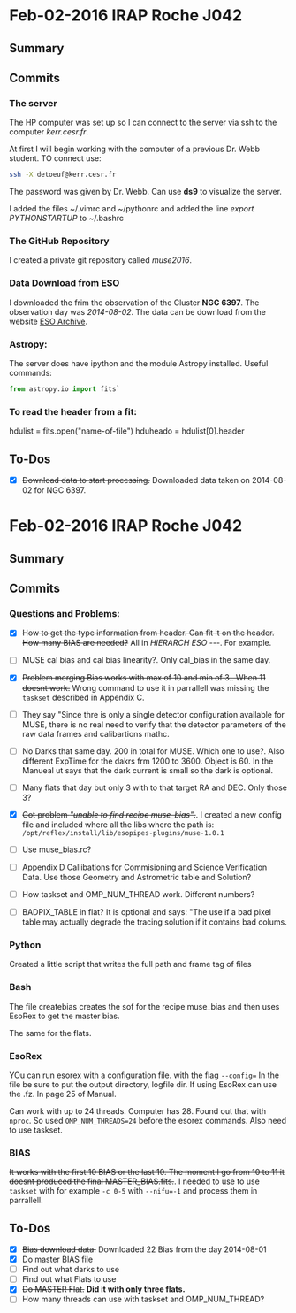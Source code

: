 # Feb-02-2016 IRAP Roche J042

## Summary


## Commits

### The server

The HP computer was set up so I can connect to the server via ssh to the computer *kerr.cesr.fr*. 

At first I will begin working with the computer of a previous Dr. Webb student. TO connect use:

```bash
ssh -X detoeuf@kerr.cesr.fr
```

The password was given by Dr. Webb. Can use **ds9** to visualize the server.  

I added the files ~/.vimrc and ~/pythonrc and added the line *export PYTHONSTARTUP* to ~/.bashrc
### The GitHub Repository

I created a private git repository called *muse2016*. 

### Data Download from ESO

I downloaded the frim the observation of the Cluster **NGC 6397**. The observation day was *2014-08-02*. The data can be download from the website [ESO Archive](archive.eso.org/eso/eso_archive_main.html).


### Astropy:

The server does have ipython and the module Astropy installed. Useful commands:

```python
from astropy.io import fits`
```

### To read the header from a fit:
hdulist = fits.open("name-of-file")
hduheado = hdulist[0].header


## To-Dos
- [x] ~~Download data to start processing.~~
Downloaded data taken on 2014-08-02 for NGC 6397.


# Feb-02-2016 IRAP Roche J042

## Summary


## Commits

### Questions and Problems:

- [x] ~~How to get the type information from header. Can fit it on the header. How many BIAS are needed?~~ All in *HIERARCH ESO ---*. For example.

- [ ] MUSE cal bias and cal bias linearity?. Only cal_bias in the same day.

- [x] ~~Problem merging Bias works with max of 10 and min of 3.. When 11 doesnt work.~~ Wrong command to use it in parrallell was missing the `taskset` described in Appendix C.

- [ ] They say "Since thre is only a single detector configuration available for MUSE, there is no real need to verify that the detector parameters of the raw data frames and calibartions mathc. 

- [ ] No Darks that same day. 200 in total for MUSE. Which one to use?. Also different ExpTime for the dakrs frm 1200 to 3600. Object is 60. In the Manueal ut says that the dark current is small so the dark is optional. 

- [ ] Many flats that day but only 3 with to that target RA and DEC. Only those 3?

- [x] ~~Got problem *"unable to find recipe muse_bias"*.~~. I created a new config file and included where all the libs where the path is: `/opt/reflex/install/lib/esopipes-plugins/muse-1.0.1`

- [ ] Use muse_bias.rc?

- [ ] Appendix D Callibations for Commisioning and Science Verification Data. Use those Geometry and Astrometric table and Solution?

- [ ] How taskset and OMP_NUM_THREAD work. Different numbers?

- [ ] BADPIX_TABLE in flat? It is optional and says: "The use if a bad pixel table may actually degrade the tracing solution if it contains bad colums. 

### Python

Created a little script that writes the full path and frame tag of files

### Bash

The file createbias creates the sof for the recipe muse_bias and then uses EsoRex to get the master bias. 

The same for the flats.

### EsoRex

YOu can run esorex with a configuration file. with the flag `--config=`
In the file be sure to put the output directory, logfile dir.
If using EsoRex can use the .fz. In page 25 of Manual. 

Can work with up to 24 threads. Computer has 28. Found out that with `nproc`. So used `OMP_NUM_THREADS=24` before the esorex commands. Also need to use taskset. 

### BIAS

~~It works with the first 10 BIAS or the last 10. The moment I go from 10 to 11 it doesnt produced the final MASTER_BIAS.fits.~~. I needed to use to use `taskset` with for example `-c 0-5` with `--nifu=-1` and process them in parrallell. 



## To-Dos
- [x] ~~Bias download data.~~ Downloaded 22 Bias from the day 2014-08-01
- [x] Do master BIAS file
- [ ] Find out what darks to use
- [ ] Find out what Flats to use
- [x] ~~Do MASTER Flat.~~ **Did it with only three flats.**
- [ ] How many threads can use with taskset and OMP_NUM_THREAD?
